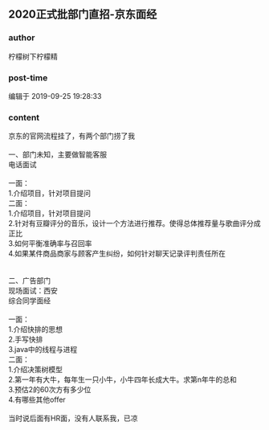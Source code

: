 ## 2020正式批部门直招-京东面经
### author 
柠檬树下柠檬精
### post-time 

编辑于  2019-09-25 19:28:33
### content 
<div class="post-topic-des nc-post-content">
 <div>
  京东的官网流程挂了，有两个部门捞了我
 </div>
 <div>
  <br/>
 </div>
 <div>
  一、部门未知，主要做智能客服
 </div>
 <div>
  电话面试
 </div>
 <div>
  <br/>
 </div>
 <div>
  一面：
 </div>
 <div>
  1.介绍项目，针对项目提问
 </div>
 <div>
  二面：
 </div>
 <div>
  1.介绍项目，针对项目提问
 </div>
 <div>
  2.针对有豆瓣评分的音乐，设计一个方法进行推荐。使得总体推荐量与歌曲评分成正比
 </div>
 <div>
  3.如何平衡准确率与召回率
 </div>
 <div>
  4.如果某件商品商家与顾客产生纠纷，如何针对聊天记录评判责任所在
 </div>
 <div>
  <br/>
 </div>
 <div>
  <br/>
 </div>
 <div>
  二、广告部门
 </div>
 <div>
  现场面试：西安
 </div>
 <div>
  综合同学面经
 </div>
 <div>
  <br/>
 </div>
 <div>
  一面：
 </div>
 <div>
  1.介绍快排的思想
 </div>
 <div>
  2.手写快排
 </div>
 <div>
  3.java中的线程与进程
 </div>
 <div>
  二面：
 </div>
 <div>
  1.介绍决策树模型
 </div>
 <div>
  2.第一年有大牛，每年生一只小牛，小牛四年长成大牛。求第n年牛的总和
 </div>
 <div>
  3.预估2的60次方有多少位
 </div>
 <div>
  4.有哪些其他offer
 </div>
 <div>
  <br/>
 </div>
 <div>
  <div>
   当时说后面有HR面，没有人联系我，已凉
  </div>
  <br/>
 </div>
</div>
